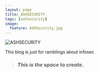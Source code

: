 ```yaml
---
layout: page
title: ASHSECURITY
tags: [ashsecurity]
image:
  feature: ASHSecurity.jpg
---
```


  <img src="{{ site.url }}/images/ASHSecurity.jpg" alt="ASHSECURITY">


This blog is just for ramblings about infosec

> ### *This is the space to create.* ###
